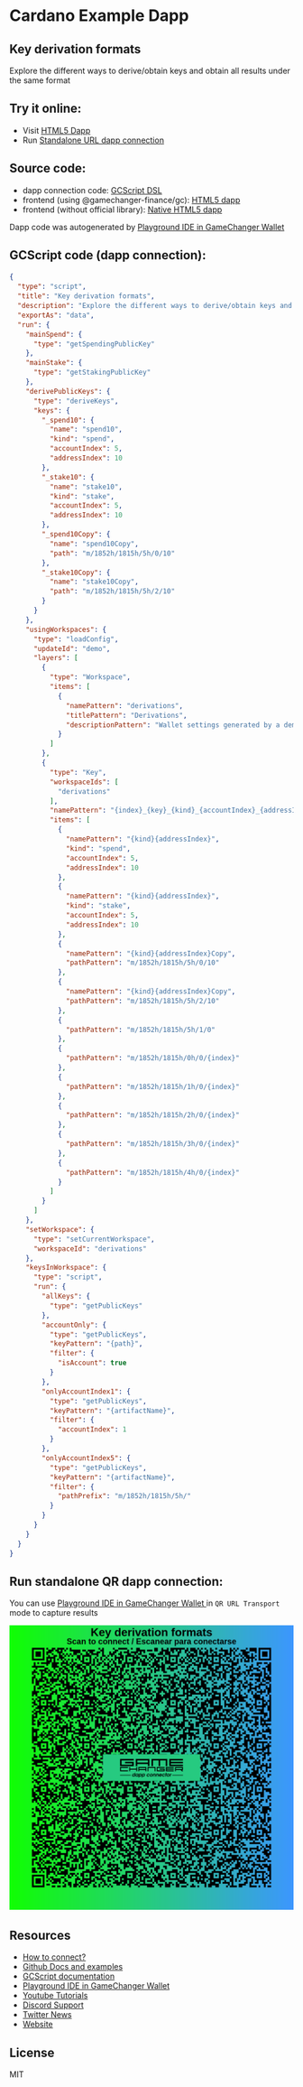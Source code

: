 
# Cardano Example Dapp

## **Key derivation formats**

Explore the different ways to derive/obtain keys and obtain all results under the same format


## Try it online: 

-  Visit [HTML5 Dapp](https://gamechangerfinance.github.io/gamechanger.wallet/examples/Key%20derivation%20formats.html)
-  Run [Standalone URL dapp connection](https://beta-wallet.gamechanger.finance/api/2/run/1-H4sIAAAAAAAAA61V0YriMBT9lZDngtZdYfFN3H2Qhd2BfZiHRSQ2txpsk5Lc7lik_743bbWpo6PCiFRzcnLuSXKSHjlWBfAZd4lVBfKIo8LMAz-hYhKs-idQGc1SY3OBjggSWi6hRPtxKDJjgeEOmFRpChY0sjdROYamFYCR2aBQmu2BUKEl69oiy5gFV2boWKmJ26g4kUNXjqrBoTAW545KSYGCEFtS3SPPSeFPAVr6RjeJLWADKb19KTeZSmgSvI5aLoo9XHAJuqS2js-QC0a0XQ0Y8X3Xt3a-YDz2_zU590vZIURS3l4LUFMkiSk1LmmqBz6bEiAlzd91QDym-mvnfQ71OqTXa6byqF7rZmGK6r3HBo14IXBHYD6Kv00nO3rG092IvuMRlQ1MXYoE6G2RSSNSk0zpaLVfjd27QiQQLm1mhFwYnaotCZUF7TQsZbPkuSEkExVY4v89DzirUK9CyNtO7-tFIILVp_1q0utOue47vw86g0z3lFfKJyBzgEi-HduCBkvOJNtUTDDvjbXDfNQRHPqEs7Bsvaqjs2efsIi_nZwvpTc9cLmKLqZwVH4r6_WRhP2TmvQT7rtvBrtef7Ae7fB39OdD-qTw42l9RDhIW0-8ldzPE5ycBO_w4tF92tj767b2Ljl-hjx5hvzlGfLXAXnlg83pZPTnsD_MBC9K698D4SkNcn9xNuv2Nl3qq2Kn91J37dOZvLiW6SIPruv6HLTfOqtu0pqSQS781H1mU5UR5IcpN291-AxtCf7-MqQ4D1IcPywvLKpUJPiL0jgsMzwV8bUy008o02ythVQdroXWX8_0-Q8LoIT6DQgAAA)

## Source code:

- dapp connection code: [GCScript DSL](Key%20derivation%20formats.gcscript)
- frontend (using @gamechanger-finance/gc): [HTML5 dapp](Key%20derivation%20formats.html)
- frontend (without official library): [Native HTML5 dapp](Key%20derivation%20formats_nolib.html)

Dapp code was autogenerated by [Playground IDE in GameChanger Wallet ](https://beta-wallet.gamechanger.finance/playground)

## GCScript code (dapp connection):
```json
{
  "type": "script",
  "title": "Key derivation formats",
  "description": "Explore the different ways to derive/obtain keys and obtain all results under the same format",
  "exportAs": "data",
  "run": {
    "mainSpend": {
      "type": "getSpendingPublicKey"
    },
    "mainStake": {
      "type": "getStakingPublicKey"
    },
    "derivePublicKeys": {
      "type": "deriveKeys",
      "keys": {
        "_spend10": {
          "name": "spend10",
          "kind": "spend",
          "accountIndex": 5,
          "addressIndex": 10
        },
        "_stake10": {
          "name": "stake10",
          "kind": "stake",
          "accountIndex": 5,
          "addressIndex": 10
        },
        "_spend10Copy": {
          "name": "spend10Copy",
          "path": "m/1852h/1815h/5h/0/10"
        },
        "_stake10Copy": {
          "name": "stake10Copy",
          "path": "m/1852h/1815h/5h/2/10"
        }
      }
    },
    "usingWorkspaces": {
      "type": "loadConfig",
      "updateId": "demo",
      "layers": [
        {
          "type": "Workspace",
          "items": [
            {
              "namePattern": "derivations",
              "titlePattern": "Derivations",
              "descriptionPattern": "Wallet settings generated by a demo script to test key derivations"
            }
          ]
        },
        {
          "type": "Key",
          "workspaceIds": [
            "derivations"
          ],
          "namePattern": "{index}_{key}_{kind}_{accountIndex}_{addressIndex}",
          "items": [
            {
              "namePattern": "{kind}{addressIndex}",
              "kind": "spend",
              "accountIndex": 5,
              "addressIndex": 10
            },
            {
              "namePattern": "{kind}{addressIndex}",
              "kind": "stake",
              "accountIndex": 5,
              "addressIndex": 10
            },
            {
              "namePattern": "{kind}{addressIndex}Copy",
              "pathPattern": "m/1852h/1815h/5h/0/10"
            },
            {
              "namePattern": "{kind}{addressIndex}Copy",
              "pathPattern": "m/1852h/1815h/5h/2/10"
            },
            {
              "pathPattern": "m/1852h/1815h/5h/1/0"
            },
            {
              "pathPattern": "m/1852h/1815h/0h/0/{index}"
            },
            {
              "pathPattern": "m/1852h/1815h/1h/0/{index}"
            },
            {
              "pathPattern": "m/1852h/1815h/2h/0/{index}"
            },
            {
              "pathPattern": "m/1852h/1815h/3h/0/{index}"
            },
            {
              "pathPattern": "m/1852h/1815h/4h/0/{index}"
            }
          ]
        }
      ]
    },
    "setWorkspace": {
      "type": "setCurrentWorkspace",
      "workspaceId": "derivations"
    },
    "keysInWorkspace": {
      "type": "script",
      "run": {
        "allKeys": {
          "type": "getPublicKeys"
        },
        "accountOnly": {
          "type": "getPublicKeys",
          "keyPattern": "{path}",
          "filter": {
            "isAccount": true
          }
        },
        "onlyAccountIndex1": {
          "type": "getPublicKeys",
          "keyPattern": "{artifactName}",
          "filter": {
            "accountIndex": 1
          }
        },
        "onlyAccountIndex5": {
          "type": "getPublicKeys",
          "keyPattern": "{artifactName}",
          "filter": {
            "pathPrefix": "m/1852h/1815h/5h/"
          }
        }
      }
    }
  }
}
```

## Run standalone QR dapp connection: 

You can use [Playground IDE in GameChanger Wallet ](https://beta-wallet.gamechanger.finance/playground) in `QR URL Transport` mode to capture results

[![This GCScript/URL is too large! make it shorter uploading parts to GCFS. Unable to generate QR code](Key%20derivation%20formats.png)](https://gamechangerfinance.github.io/gamechanger.wallet/examples/Key%20derivation%20formats.png)

## Resources
- [How to connect?](https://www.npmjs.com/package/@gamechanger-finance/gc)
- [Github Docs and examples](https://github.com/GameChangerFinance/gamechanger.wallet/)
- [GCScript documentation](https://beta-wallet.gamechanger.finance/doc/api/v2)
- [Playground IDE in GameChanger Wallet ](https://beta-wallet.gamechanger.finance/playground)
- [Youtube Tutorials](https://www.youtube.com/@gamechanger.finance)
- [Discord Support](https://discord.gg/vpbfyRaDKG)
- [Twitter News](https://twitter.com/GameChangerOk)
- [Website](https://gamechanger.finance)

## License
MIT 
    
